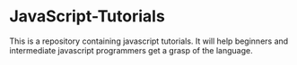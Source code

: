 # JavaScript-Tutorials

This is a repository containing javascript tutorials.
It will help beginners and intermediate javascript programmers get a grasp of the language.
